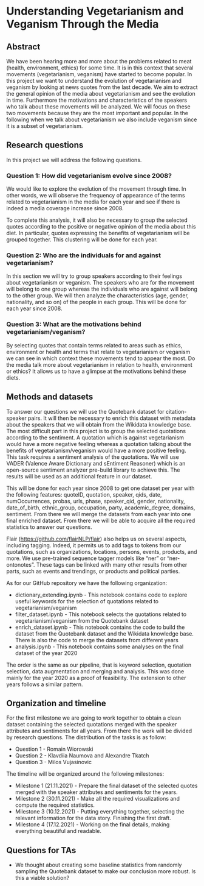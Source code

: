 ﻿# Understanding Vegetarianism and Veganism Through the Media

## Abstract
We have been hearing more and more about the problems related to meat (health, environment, ethics) for some time. It is in this context that several movements (vegetarianism, veganism) have started to become popular. In this project we want to understand the evolution of vegetarianism and veganism by looking at news quotes from the last decade. We aim to extract the general opinion of the media about vegetarianism and see the evolution in time. Furthermore the motivations and characteristics of the speakers who talk about these movements will be analyzed. We will focus on these two movements because they are the most important and popular. In the following when we talk about vegetarianism we also include veganism since it is a subset of vegetarianism.

## Research questions
In this project we will address the following questions.

### Question 1: How did vegetarianism evolve since 2008?
We would like to explore the evolution of the movement through time. In other words, we will observe the frequency of appearance of the terms related to vegetarianism in the media for each year and see if there is indeed a media coverage increase since 2008.

To complete this analysis, it will also be necessary to group the selected quotes according to the positive or negative opinion of the media about this diet. In particular, quotes expressing the benefits of vegetarianism will be grouped together. This clustering will be done for each year.

### Question 2: Who are the individuals for and against vegetarianism?
In this section we will try to group speakers according to their feelings about vegetarianism or veganism. The speakers who are for the movement will belong to one group whereas the individuals who are against will belong to the other group. We will then analyze the characteristics (age, gender, nationality, and so on) of the people in each group. This will be done for each year since 2008. 

### Question 3: What are the motivations behind vegetarianism/veganism?
By selecting quotes that contain terms related to areas such as ethics, environment or health and terms that relate to vegetarianism or veganism we can see in which context these movements tend to appear the most. Do the media talk more about vegetarianism in relation to health, environment or ethics? It allows us to have a glimpse at the motivations behind these diets.

## Methods and datasets
To answer our questions we will use the Quotebank dataset for citation-speaker pairs. It will then be necessary to enrich this dataset with metadata about the speakers that we will obtain from the Wikidata knowledge base. 
The most difficult part in this project is to group the selected quotations according to the sentiment. A quotation which is against vegetarianism would have a more negative feeling whereas a quotation talking about the benefits of vegetarianism/veganism would have a more positive feeling. This task requires a sentiment analysis of the quotations. We will use VADER (Valence Aware Dictionary and sEntiment Reasoner) which is an open-source sentiment analyzer pre-build library to achieve this. The results will be used as an additional feature in our dataset. 

This will be done for each year since 2008 to get one dataset per year with the following features: quoteID, quotation, speaker, qids, date, numOccurrences, probas, urls, phase, speaker_qid, gender, nationality, date_of_birth, ethnic_group, occupation, party, academic_degree, domains, sentiment. From there we will merge the datasets from each year into one final enriched dataset. From there we will be able to acquire all the required statistics to answer our questions.

Flair (https://github.com/flairNLP/flair) also helps us on several aspects, including tagging. Indeed, it permits us to add tags to tokens from our quotations, such as organizations, locations, persons, events, products, and more. We use pre-trained sequence tagger models like “ner” or “ner-ontonotes”. These tags can be linked with many other results from other parts, such as events and trendings, or products and political parties.

As for our GitHub repository we have the following organization:
* dictionary_extending.ipynb - This notebook contains code to explore useful keywords for the selection of quotations related to vegetarianism/veganism
* filter_dataset.ipynb - This notebook selects the quotations related to vegetarianism/veganism from the Quotebank dataset
* enrich_dataset.ipynb - This notebook contains the code to build the dataset from the Quotebank dataset and the Wikidata knowledge base. There is also the code to merge the datasets from different years
* analysis.ipynb - This notebook contains some analyses on the final dataset of the year 2020

The order is the same as our pipeline, that is keyword selection, quotation selection, data augmentation and merging and analysis. This was done mainly for the year 2020 as a proof of feasibility. The extension to other years follows a similar pattern.

## Organization and timeline
For the first milestone we are going to work together to obtain a clean dataset containing the selected quotations merged with the speaker attributes and sentiments for all years. From there the work will be divided by research questions. The distribution of the tasks is as follow:
* Question 1 - Romain Wiorowski
* Question 2 - Klavdiia Naumova and Alexandre Tkatch
* Question 3 - Milos Vujasinovic

The timeline will be organized around the following milestones:
* Milestone 1 (21.11.2021) - Prepare the final dataset of the selected quotes merged with the speaker attributes and sentiments for the years.
* Milestone 2 (30.11.2021) - Make all the required visualizations and compute the required statistics.
* Milestone 3 (10.12.2021) - Putting everything together, selecting the relevant information for the data story. Finishing the first draft.  
* Milestone 4 (17.12.2021) - Working on the final details, making everything beautiful and readable.

## Questions for TAs
* We thought about creating some baseline statistics from randomly sampling the Quotebank dataset to make our conclusion more robust. Is this a viable solution?